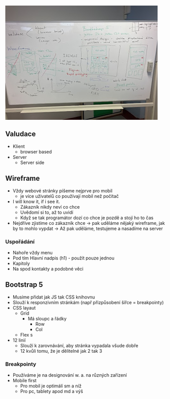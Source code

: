 ![Hodina](img/wa-hodina.jpg)

## Valudace

* Klient
    * browser based
* Server
    * Server side


## Wireframe

* Vždy webové stránky píšeme nejprve pro mobil
    * je více uživatelů co používají mobil než počítač
* I will know it, if i see it.
    * Zákazník nikdy neví co chce
    * Uvědomí si to, až to uvidí
    * Když se tak programátor dozí co chce je pozdě a stojí ho to čas
* Nejdříve zjistíme co zákazník chce -> pak uděláme nějaký wireframe, jak by to mohlo vypdat -> Až pak uděláme, testujeme a nasadíme na server

### Uspořádání 

* Nahoře vždy menu
* Pod tím Hlavní nadpis (h1) - použít pouze jednou
* Kapitoly
* Na spod kontakty a podobné věci

## Bootstrap 5

* Musíme přidat jak JS tak CSS knihovnu
* Slouží k responzivním stránkám (např přizpůsobení šířce = breakpointy)
* CSS layaut
    * Grid 
        * Má sloupc a řádky
            * Row
            * Col
    * Flex s
* 12 linií
    * Slouží k zarovnávání, aby stránka vypadala všude dobře
    * 12 kvůli tomu, že je dělitelné jak 2 tak 3 


### Breakpointy 

* Používáme je na designování w. a. na různých zařízení
* Mobile first 
    * Pro mobil je optimálí sm a níž
    * Pro pc, tablety apod md a výš
